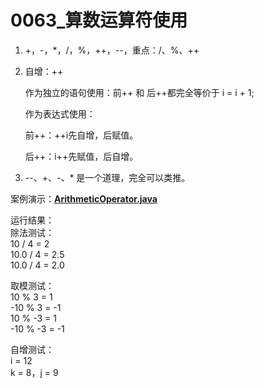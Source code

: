 # 0063_算数运算符使用

1. +，-，*，/，%，++，--，重点：/、%、++
2. 自增：++
    
    作为独立的语句使用：前++ 和 后++都完全等价于 i = i + 1;
    
    作为表达式使用：
    
    前++：++i先自增，后赋值。
    
    后++：i++先赋值，后自增。
    
3. --、+、-、* 是一个道理，完全可以类推。

案例演示：**[ArithmeticOperator.java](https://github.com/dnx00/Notes_on_the_Course_of_Han_Shunping_Gradually_Learning_Java/blob/main/Chapter04_%E8%BF%90%E7%AE%97%E7%AC%A6/0063_%E7%AE%97%E6%9C%AF%E8%BF%90%E7%AE%97%E7%AC%A6%E4%BD%BF%E7%94%A8/ArithmeticOperator.java)**

运行结果：  
除法测试：  
10 / 4 = 2  
10.0 / 4 = 2.5  
10.0 / 4 = 2.0  
  
取模测试：  
10 % 3 = 1  
-10 % 3 = -1  
10 % -3 = 1  
-10 % -3 = -1  
  
自增测试：  
i = 12  
k = 8，j = 9  
